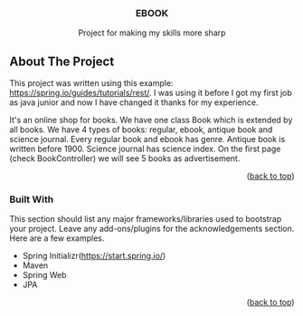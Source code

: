 <div id="top"></div>

<br />
<div align="center">

  <h3 align="center">EBOOK</h3>

  <p align="center">
    Project for making my skills more sharp
  </p>
</div>


<!-- ABOUT THE PROJECT -->
## About The Project

This project was written using this example: https://spring.io/guides/tutorials/rest/.
I was using it before I got my first job as java junior and now I have changed it thanks for my experience.

It's an online shop for books. We have one class Book which is extended by all books. We have 4 types of books: regular, ebook, antique book and science journal.
Every regular book and ebook has genre.
Antique book is written before 1900.
Science journal has science index.
On the first page (check BookController) we will see 5 books as advertisement.
<p align="right">(<a href="#top">back to top</a>)</p>


### Built With

This section should list any major frameworks/libraries used to bootstrap your project. Leave any add-ons/plugins for the acknowledgements section. Here are a few examples.

* Spring Initializr(https://start.spring.io/)
* Maven
* Spring Web
* JPA

<p align="right">(<a href="#top">back to top</a>)</p>
